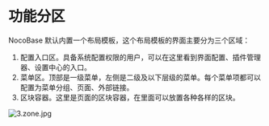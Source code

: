 # 功能分区

NocoBase 默认内置一个布局模板，这个布局模板的界面主要分为三个区域：

1. 配置入口区。具备系统配置权限的用户，可以在这里看到界面配置、插件管理器、设置中心的入口。
2. 菜单区。顶部是一级菜单，左侧是二级及以下层级的菜单。每个菜单项都可以配置为菜单分组、页面、外部链接。
3. 区块容器。这里是页面的区块容器，在里面可以放置各种各样的区块。

![3.zone.jpg](./functional-zoning/3.zone.jpg)
